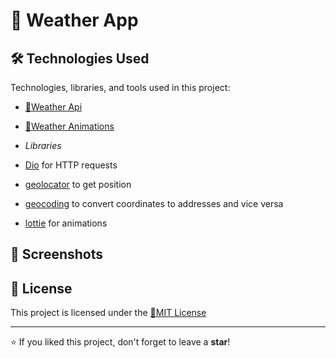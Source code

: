 # 📌 Weather App

## 🛠 Technologies Used

Technologies, libraries, and tools used in this project:

- [🔹Weather Api](https://openweathermap.org/api)
- [🔹Weather Animations](https://lottiefiles.com/vdr0uy2wwsoljqtc)

- *Libraries*
- [Dio](https://pub.dev/packages/dio) for HTTP requests
- [geolocator](https://pub.dev/packages/geolocator) to get position
- [geocoding](https://pub.dev/packages/geocoding) to convert coordinates to addresses and vice versa
- [lottie](https://pub.dev/packages/lottie) for animations

## 📸 Screenshots


## 📄 License

This project is licensed under the [🔹MIT License](https://github.com/Cyberobo/Video-Downloader/blob/main/License.txt)

---

⭐ If you liked this project, don't forget to leave a **star**!
